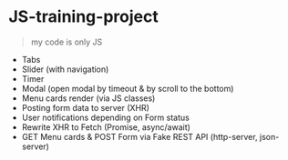 # JS-training-project

> my code is only JS

- Tabs
- Slider (with navigation)
- Timer
- Modal (open modal by timeout & by scroll to the bottom)
- Menu cards render (via JS classes)
- Posting form data to server (XHR)
- User notifications depending on Form status
- Rewrite XHR to Fetch (Promise, async/await)
- GET Menu cards & POST Form via Fake REST API (http-server, json-server)
